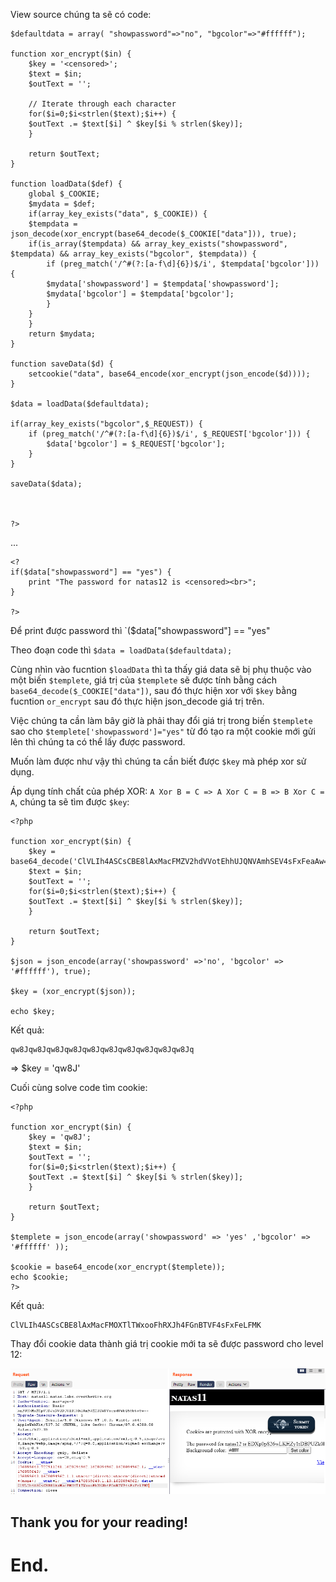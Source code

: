 View source chúng ta sẽ có code:
```
$defaultdata = array( "showpassword"=>"no", "bgcolor"=>"#ffffff");

function xor_encrypt($in) {
    $key = '<censored>';
    $text = $in;
    $outText = '';

    // Iterate through each character
    for($i=0;$i<strlen($text);$i++) {
    $outText .= $text[$i] ^ $key[$i % strlen($key)];
    }

    return $outText;
}

function loadData($def) {
    global $_COOKIE;
    $mydata = $def;
    if(array_key_exists("data", $_COOKIE)) {
    $tempdata = json_decode(xor_encrypt(base64_decode($_COOKIE["data"])), true);
    if(is_array($tempdata) && array_key_exists("showpassword", $tempdata) && array_key_exists("bgcolor", $tempdata)) {
        if (preg_match('/^#(?:[a-f\d]{6})$/i', $tempdata['bgcolor'])) {
        $mydata['showpassword'] = $tempdata['showpassword'];
        $mydata['bgcolor'] = $tempdata['bgcolor'];
        }
    }
    }
    return $mydata;
}

function saveData($d) {
    setcookie("data", base64_encode(xor_encrypt(json_encode($d))));
}

$data = loadData($defaultdata);

if(array_key_exists("bgcolor",$_REQUEST)) {
    if (preg_match('/^#(?:[a-f\d]{6})$/i', $_REQUEST['bgcolor'])) {
        $data['bgcolor'] = $_REQUEST['bgcolor'];
    }
}

saveData($data);



?>

```
...
```
<?
if($data["showpassword"] == "yes") {
    print "The password for natas12 is <censored><br>";
}

?>
```

Để print được password thì `($data["showpassword"] == "yes" 

Theo đoạn code thì `$data = loadData($defaultdata);`

Cùng nhìn vào fucntion `$loadData` thì ta thấy giá data sẽ bị phụ thuộc vào một biến `$templete`, giá trị của `$templete` sẽ được tính bằng cách 
`base64_decode($_COOKIE["data"])`, sau đó thực hiện xor với `$key` bằng fucntion `or_encrypt` sau đó thực hiện json_decode giá trị trên. 

Việc chúng ta cần làm bây giờ là phải thay đổi giá trị trong biến `$templete` sao cho `$templete['showpassword']="yes"` từ đó tạo ra một cookie mới gửi lên 
thì chúng ta có thể lấy được password.

Muốn làm được như vậy thì chúng ta cần biết được `$key` mà phép xor sử dụng.

Áp dụng tính chất của phép XOR: `A Xor B = C => A Xor C = B => B Xor C = A`, chúng ta sẽ tìm được `$key`:
```
<?php

function xor_encrypt($in) {
    $key = base64_decode('ClVLIh4ASCsCBE8lAxMacFMZV2hdVVotEhhUJQNVAmhSEV4sFxFeaAw=');
    $text = $in;
    $outText = '';
    for($i=0;$i<strlen($text);$i++) {
    $outText .= $text[$i] ^ $key[$i % strlen($key)];
    }

    return $outText;
}

$json = json_encode(array('showpassword' =>'no', 'bgcolor' => '#ffffff'), true);

$key = (xor_encrypt($json));

echo $key;
```
Kết quả:
```
qw8Jqw8Jqw8Jqw8Jqw8Jqw8Jqw8Jqw8Jqw8Jqw8Jq
```
=> $key = 'qw8J'

Cuối cùng solve code tìm cookie:
```
<?php

function xor_encrypt($in) {
    $key = 'qw8J';
    $text = $in;
    $outText = '';
    for($i=0;$i<strlen($text);$i++) {
    $outText .= $text[$i] ^ $key[$i % strlen($key)];
    }

    return $outText;
}

$templete = json_encode(array('showpassword' => 'yes' ,'bgcolor' => '#ffffff' ));

$cookie = base64_encode(xor_encrypt($templete));
echo $cookie;
?>
```
Kết quả:
```
ClVLIh4ASCsCBE8lAxMacFMOXTlTWxooFhRXJh4FGnBTVF4sFxFeLFMK
```
Thay đổi cookie data thành giá trị cookie mới ta sẽ được password cho level 12:

![](Image/img.png)

## Thank you for your reading!
# End.
